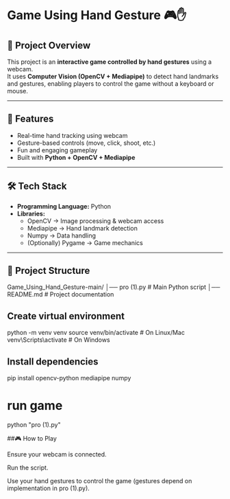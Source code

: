 # Game Using Hand Gesture 🎮✋

## 📌 Project Overview
This project is an **interactive game controlled by hand gestures** using a webcam.  
It uses **Computer Vision (OpenCV + Mediapipe)** to detect hand landmarks and gestures, enabling players to control the game without a keyboard or mouse.  

---

## 🚀 Features
- Real-time hand tracking using webcam  
- Gesture-based controls (move, click, shoot, etc.)  
- Fun and engaging gameplay  
- Built with **Python + OpenCV + Mediapipe**  

---

## 🛠️ Tech Stack
- **Programming Language:** Python  
- **Libraries:**  
  - OpenCV → Image processing & webcam access  
  - Mediapipe → Hand landmark detection  
  - Numpy → Data handling  
  - (Optionally) Pygame → Game mechanics  

---

## 📂 Project Structure

Game_Using_Hand_Gesture-main/
│── pro (1).py # Main Python script
│── README.md # Project documentation

## Create virtual environment
python -m venv venv
source venv/bin/activate   # On Linux/Mac
venv\Scripts\activate      # On Windows

## Install dependencies
pip install opencv-python mediapipe numpy

# run game
python "pro (1).py"

##🎮 How to Play

Ensure your webcam is connected.

Run the script.

Use your hand gestures to control the game (gestures depend on implementation in pro (1).py).


